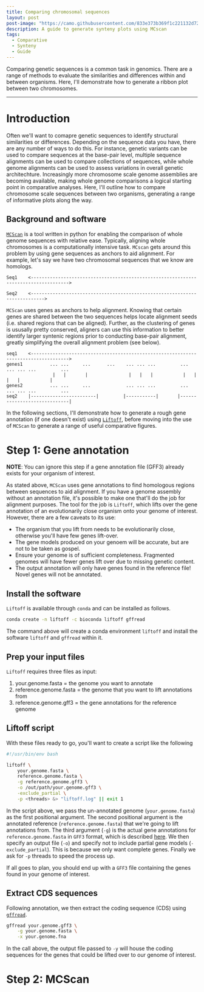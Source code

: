 ```yaml
---
title: Comparing chromosomal sequences
layout: post
post-image: "https://camo.githubusercontent.com/833e373b369f1c221132d729e1cf0128a8cd638fc04c90782ad7d5e9d30867db/68747470733a2f2f7777772e64726f70626f782e636f6d2f732f39766c337973336e6476696d6734632f67726170652d70656163682d636163616f2e706e673f7261773d31"
description: A guide to generate synteny plots using MCscan
tags:
  - Comparative
  - Synteny
  - Guide
---
```


Comparing genetic sequences is a common task in genomics. There are a range of methods to evaluate
the similarities and differences within and between organisms. Here, I'll demonstrate how to generate
a ribbon plot between two chromosomes.

---

# Introduction

Often we'll want to comapre genetic sequences to identify structural similarities or differences.
Depending on the sequence data you have, there are any number of ways to do this. For instance,
genetic variants can be used to compare sequences at the base-pair level, multiple sequence alignments
can be used to compare collections of sequences, while whole genome alignments can be used to assess
variations in overall genetic architechture. Increasingly more chromosome scale genome assemblies are
becoming available, making whole genome comparisons a logical starting point in comparative analyses.
Here, I'll outline how to compare chromosome scale sequences between two organisms, generating a range
of informative plots along the way.

## Background and software

[`MCScan`][mcscan] is a tool written in python for enabling the comparison of whole genome sequences with
relative ease. Typically, aligning whole chromosomes is a computationally intensive task. `MCscan` gets
around this problem by using gene sequences as anchors to aid alignment. For example, let's say we
have two chromosomal sequences that we know are homologs.

```text
Seq1    <------------------------------------------------------------------------------------>

Seq2    <--------------------------------------------------------------------------->
```

`MCScan` uses genes as anchors to help alignment. Knowing that certain genes are shared between the
two sequences helps locate alignment seeds (i.e. shared regions that can be aligned). Further, as the
clustering of genes is ususally pretty conserved, aligners can use this information to better identify
larger syntenic regions prior to conducting base-pair alignment, greatly simplifying the overall alignment
problem (see below).

```text
seq1    <------------------------------------------------------------------------------------>
genes1          ... ...     ...      ...    ... ... ...         ... ... ... ...         ...
                 |   |       |               |   |   |           |   |   |   |           |
genes2          ... ...     ...             ... ... ...         ... ... ... ...         ...
seq2    |------------------------|         |-----------|       |-----------------------------|
```

In the following sections, I'll demonstrate how to generate a rough gene annotation (if one doesn't exist)
using [`Liftoff`][liftoff], before moving into the use of `MCScan` to generate a range of useful comparative
figures.

# Step 1: Gene annotation

**NOTE**: You can ignore this step if a gene annotation file (GFF3) already exists for your organism of interest.

As stated above, `MCScan` uses gene annotations to find homologous regions between sequences to aid alignment.
If you have a genome assembly without an annotation file, it's possible to make one that'll do the job for
alignment purposes. The tool for the job is `Liftoff`, which lifts over the gene annotation of an evolutionarily
close organism onto your genome of interest. However, there are a few caveats to its use:

- The organism that you lift from needs to be evolutionarily close, otherwise you'll have few genes lift-over.
- The gene models produced on your genoem will be accurate, but are not to be taken as gospel.
- Ensure your genome is of sufficient completeness. Fragmented genomes will have fewer genes lift over due to missing genetic content.
- The output annotation will only have genes found in the reference file! Novel genes will not be annotated.

## Install the software

`Liftoff` is available through `conda` and can be installed as follows.

```bash
conda create -n liftoff -c bioconda liftoff gffread
```

The command above will create a conda environment `liftoff` and install the software `liftoff` and 
`gffread` within it.

## Prep your input files

`Liftoff` requires three files as input:

1. your.genome.fasta        = the genome you want to annotate
2. reference.genome.fasta   = the genome that you want to lift annotations from
3. reference.genome.gff3    = the gene annotations for the reference genome

## Liftoff script

With these files ready to go, you'll want to create a script like the following

```bash
#!/usr/bin/env bash

liftoff \
    your.genome.fasta \
    reference.genome.fasta \
    -g reference.genome.gff3 \
    -o /out/path/your.genome.gff3 \
    -exclude_partial \
    -p <threads> &> "liftoff.log" || exit 1
```

In the script above, we pass the un-annotated genome (`your.genome.fasta`) as the first positional argument.
The second positional argument is the annotated reference (`reference.genome.fasta`) that we're going to
lift annotations from. The third argument (`-g`) is the actual gene annotations for `reference.genome.fasta`
in `GFF3` format, which is described [here][gff3]. We then specify an output file (`-o`) and specify not to
include partial gene models (`-exclude_partial`). This is because we only want complete genes. Finally we
ask for `-p` threads to speed the process up.

If all goes to plan, you should end up with a `GFF3` file containing the genes found in your genome of interest.

## Extract CDS sequences

Following annotation, we then extract the coding sequence (CDS) using [`gffread`][gffread].


```bash
gffread your.genome.gff3 \
    -g your.genome.fasta \
    -x your.genome.fna
```

In the call above, the output file passed to `-y`  will house the coding sequences for the genes that could
be lifted over to our genome of interest.

# Step 2: MCScan

[mcscan]: https://github.com/tanghaibao/jcvi/wiki/MCscan-(Python-version)
[liftoff]: https://github.com/agshumate/Liftoff
[gff3]: https://learn.gencore.bio.nyu.edu/ngs-file-formats/gff3-format/
[gffread]: http://ccb.jhu.edu/software/stringtie/gff.shtml#gffread